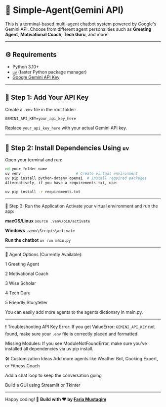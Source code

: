 # 🤖 Simple-Agent(Gemini API)

This is a terminal-based multi-agent chatbot system powered by Google's Gemini API. Choose from different agent personalities such as **Greeting Agent**, **Motivational Coach**, **Tech Guru**, and more!

---
## ⚙️ Requirements

- Python 3.10+
- [`uv`](https://github.com/astral-sh/uv) (faster Python package manager)
- [Google Gemini API Key](https://makersuite.google.com/app/apikey)

---

## 🔐 Step 1: Add Your API Key

Create a `.env` file in the root folder:

```
GEMINI_API_KEY=your_api_key_here
```
Replace `your_api_key_here` with your actual Gemini API key.

---

## 🧪 Step 2: Install Dependencies Using `uv`

Open your terminal and run:

```bash
cd your-folder-name
uv venv                         # Create virtual environment
uv pip install python-dotenv openai  # Install required packages
Alternatively, if you have a requirements.txt, use:

uv pip install -r requirements.txt
```

---

🚀 Step 3: Run the Application
Activate your virtual environment and run the app:

**macOS/Linux**
`source .venv/bin/activate`

**Windows**
`.venv\Scripts\activate`

**Run the chatbot**
`uv run main.py`

---

🧠 Agent Options (Currently Available):

1	Greeting Agent

2	Motivational Coach

3	Wise Scholar

4	Tech Guru

5	Friendly Storyteller

You can easily add more agents to the agents dictionary in main.py.

---

❗ Troubleshooting
API Key Error:
If you get ValueError: `GEMINI_API_KEY` not found, make sure your `.env` file is correctly placed and formatted.

Missing Modules:
If you see ModuleNotFoundError, make sure you’ve installed all dependencies via uv pip install.

🛠️ Customization Ideas
Add more agents like Weather Bot, Cooking Expert, or Fitness Coach

Add a chat loop to keep the conversation going

Build a GUI using Streamlit or Tkinter

---

Happy coding! 🎉
**Build with ❤ by [Faria Mustaqim](https://github.com/Zaibunis)**
